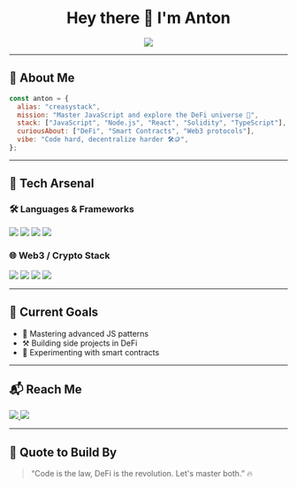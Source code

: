 
<h1 align="center">Hey there 👋 I'm Anton</h1>
<p align="center">
  <img src="https://readme-typing-svg.herokuapp.com/?lines=Trying+to+Master+JavaScript+🧠;Crypto+and+DeFi+Curious+🚀;Builder+of+Cool+Things+👨‍💻;Web3+Believer+🌐&center=true&width=500&height=45">
</p>

---

## 🧠 About Me
```js
const anton = {
  alias: "creasystack",
  mission: "Master JavaScript and explore the DeFi universe 🌌",
  stack: ["JavaScript", "Node.js", "React", "Solidity", "TypeScript"],
  curiousAbout: ["DeFi", "Smart Contracts", "Web3 protocols"],
  vibe: "Code hard, decentralize harder 🛠️🪙",
};
```

---

## 🔧 Tech Arsenal

### 🛠️ Languages & Frameworks
<p>
  <img src="https://img.shields.io/badge/-JavaScript-F7DF1E?logo=javascript&logoColor=000&style=for-the-badge" />
  <img src="https://img.shields.io/badge/-TypeScript-3178C6?logo=typescript&logoColor=white&style=for-the-badge" />
  <img src="https://img.shields.io/badge/-React-61DAFB?logo=react&logoColor=000&style=for-the-badge" />
  <img src="https://img.shields.io/badge/-Node.js-339933?logo=node.js&logoColor=white&style=for-the-badge" />
</p>

### 🌐 Web3 / Crypto Stack
<p>
  <img src="https://img.shields.io/badge/-Solidity-363636?logo=solidity&logoColor=white&style=for-the-badge" />
  <img src="https://img.shields.io/badge/-Ether.js-3C3C3D?logo=ethereum&logoColor=white&style=for-the-badge" />
  <img src="https://img.shields.io/badge/-Hardhat-F3C614?logo=ethereum&logoColor=black&style=for-the-badge" />
  <img src="https://img.shields.io/badge/-Uniswap-FF007A?logo=uniswap&logoColor=white&style=for-the-badge" />
</p>

---

## 🧩 Current Goals

- 🌱 Mastering advanced JS patterns
- ⚒️ Building side projects in DeFi
- 🧪 Experimenting with smart contracts

---

## 📬 Reach Me

<p>
  <a href="https://twitter.com/creasystack" target="_blank">
    <img src="https://img.shields.io/badge/Twitter-1DA1F2?logo=twitter&logoColor=white&style=for-the-badge" />
  </a>
  <a href="mailto:your@email.com">
    <img src="https://img.shields.io/badge/Email-D14836?logo=gmail&logoColor=white&style=for-the-badge" />
  </a>
</p>

---

## 🧠 Quote to Build By
> “Code is the law, DeFi is the revolution. Let's master both.” 🔥

<!---
creasystack/creasystack is a ✨ special ✨ repository because its `README.md` (this file) appears on your GitHub profile.
You can click the Preview link to take a look at your changes.
--->
